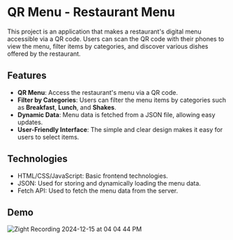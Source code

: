 # QR Menu - Restaurant Menu

This project is an application that makes a restaurant's digital menu accessible via a QR code. Users can scan the QR code with their phones to view the menu, filter items by categories, and discover various dishes offered by the restaurant.

## Features

- **QR Menu**: Access the restaurant's menu via a QR code.
- **Filter by Categories**: Users can filter the menu items by categories such as **Breakfast**, **Lunch**, and **Shakes**.
- **Dynamic Data**: Menu data is fetched from a JSON file, allowing easy updates.
- **User-Friendly Interface**: The simple and clear design makes it easy for users to select items.

## Technologies
- HTML/CSS/JavaScript: Basic frontend technologies.
- JSON: Used for storing and dynamically loading the menu data.
- Fetch API: Used to fetch the menu data from the server.

## Demo
![Zight Recording 2024-12-15 at 04 04 44 PM](https://github.com/user-attachments/assets/abfedefb-193c-438b-bb13-7291d208a0eb)
